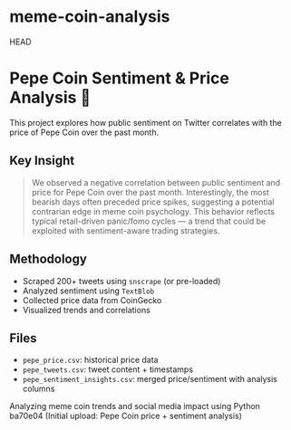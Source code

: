 # meme-coin-analysis
HEAD
# Pepe Coin Sentiment & Price Analysis 🐸

This project explores how public sentiment on Twitter correlates with the price of Pepe Coin over the past month.

## Key Insight

> We observed a negative correlation between public sentiment and price for Pepe Coin over the past month. Interestingly, the most bearish days often preceded price spikes, suggesting a potential contrarian edge in meme coin psychology. This behavior reflects typical retail-driven panic/fomo cycles — a trend that could be exploited with sentiment-aware trading strategies.

## Methodology

- Scraped 200+ tweets using `snscrape` (or pre-loaded)
- Analyzed sentiment using `TextBlob`
- Collected price data from CoinGecko
- Visualized trends and correlations

## Files

- `pepe_price.csv`: historical price data
- `pepe_tweets.csv`: tweet content + timestamps
- `pepe_sentiment_insights.csv`: merged price/sentiment with analysis columns


Analyzing meme coin trends and social media impact using Python
 ba70e04 (Initial upload: Pepe Coin price + sentiment analysis)
